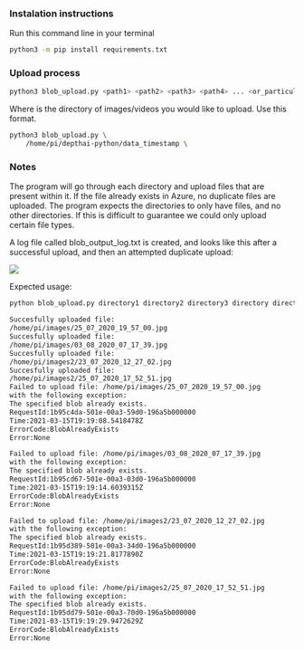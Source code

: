 ### Instalation instructions

Run this command line in your terminal

```bash
python3 -m pip install requirements.txt
```

### Upload process

```bash
python3 blob_upload.py <path1> <path2> <path3> <path4> ... <or_particular_image/video>
```

Where <path> is the directory of images/videos you would like to upload. Use this format.

```bash
python3 blob_upload.py \
    /home/pi/depthai-python/data_timestamp \
```

### Notes

The program will go through each directory and upload files that are present within it. If the file already exists in Azure, no duplicate files are uploaded. The program expects the directories to only have files, and no other directories. If this is difficult to guarantee we could only upload certain file types. 

A log file called blob_output_log.txt is created, and looks like this after a successful upload, and then an attempted duplicate upload: 

![](https://lh6.googleusercontent.com/mX1Rdnr-H_8ZeL1jN3cZhbW40mJ-Q3ojyEHkPTaYqTj-X7gMduoklOU91o5TY02-_pTuJl58tmW2sD1LpY1CjaXBRHICyyKDHet0xnCkq8lM-fbEMyZaWb_EU8vgCAxqE2yMyUDd)

Expected usage: 
```bash
python blob_upload.py directory1 directory2 directory3 directory directory5 ...  image.png
```

```bash
Succesfully uploaded file:
/home/pi/images/25_07_2020_19_57_00.jpg
Succesfully uploaded file:
/home/pi/images/03_08_2020_07_17_39.jpg
Succesfully uploaded file:
/home/pi/images2/23_07_2020_12_27_02.jpg
Succesfully uploaded file:
/home/pi/images2/25_07_2020_17_52_51.jpg
Failed to upload file: /home/pi/images/25_07_2020_19_57_00.jpg
with the following exception:
The specified blob already exists.
RequestId:1b95c4da-501e-00a3-59d0-196a5b000000
Time:2021-03-15T19:19:08.5418478Z
ErrorCode:BlobAlreadyExists
Error:None

Failed to upload file: /home/pi/images/03_08_2020_07_17_39.jpg
with the following exception:
The specified blob already exists.
RequestId:1b95cd67-501e-00a3-03d0-196a5b000000
Time:2021-03-15T19:19:14.6039315Z
ErrorCode:BlobAlreadyExists
Error:None

Failed to upload file: /home/pi/images2/23_07_2020_12_27_02.jpg
with the following exception:
The specified blob already exists.
RequestId:1b95d389-501e-00a3-34d0-196a5b000000
Time:2021-03-15T19:19:21.8177890Z
ErrorCode:BlobAlreadyExists
Error:None

Failed to upload file: /home/pi/images2/25_07_2020_17_52_51.jpg
with the following exception:
The specified blob already exists.
RequestId:1b95dd79-501e-00a3-70d0-196a5b000000
Time:2021-03-15T19:19:29.9472629Z
ErrorCode:BlobAlreadyExists
Error:None
```
